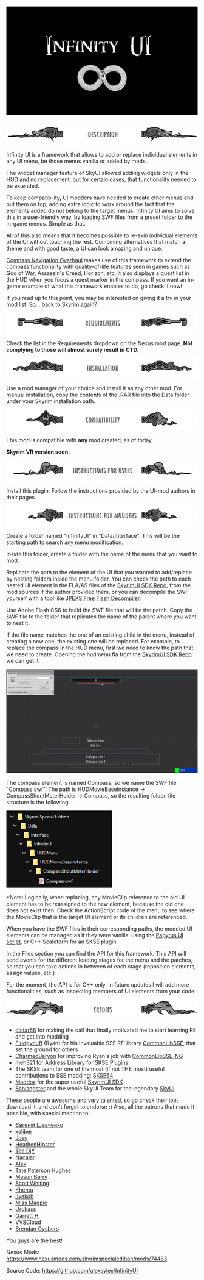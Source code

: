 # ![Infinity UI](./repo/infinityui.webp)

![Description](./repo/description.png)

Infinity UI is a framework that allows to add or replace individual elements in any UI menu, be those menus vanilla or added by mods.

The widget manager feature of SkyUI allowed adding widgets only in the HUD and no replacement, but for certain cases, that functionality needed to be extended.

To keep compatibility, UI modders have needed to create other menus and put them on top, adding extra logic to work around the fact that the elements added do not belong to the target menus. Infinity UI aims to solve this in a user-friendly way, by loading SWF files from a preset folder to the in-game menus. Simple as that.

All of this also means that it becomes possible to re-skin individual elements of the UI without touching the rest. Combining alternatives that match a theme and with good taste, a UI can look amazing and unique.

[Compass Navigation Overhaul](https://www.nexusmods.com/skyrimspecialedition/mods/74484/) makes use of this framework to extend the compass functionality with quality-of-life features seen in games such as God of War, Assassin's Creed, Horizon, etc. It also displays a quest list in the HUD when you focus a quest marker in the compass. If you want an in-game example of what this framework enables to do, go check it now!

If you read up to this point, you may be interested on giving it a try in your mod list.  So... back to Skyrim again?

![Requirements](./repo/requirements.png)

Check the list in the Requirements dropdown on the Nexus mod page. **Not complying to those will almost surely result in CTD.**

![Installation](./repo/installation.png)

Use a mod manager of your choice and install it as any other mod. For manual installation, copy the contents of the .RAR file into the Data folder under your Skyrim installation path.

![Compatibility](./repo/compatibility.png)

This mod is compatible with **any** mod created, as of today.

**Skyrim VR version soon.**

![Instructions for Users](./repo/user-instructions.png)

Install this plugin. Follow the instructions provided by the UI-mod authors in their pages.

![Instructions for Modders](./repo/modder-instructions.png)

Create a folder named "InfinityUI" in "Data/Interface". This will be the starting path to search any menu modification.

Inside this folder, create a folder with the name of the menu that you want to mod.

Replicate the path to the element of the UI that you wanted to add/replace by nesting folders inside the menu folder. You can check the path to each nested UI element in the FLA/AS files of the [SkyrimUI SDK Repo](https://github.com/Mardoxx/skyrimui), from the mod sources if the author provided them, or you can decompile the SWF yourself with a tool like [JPEXS Free Flash Decompiler](https://github.com/jindrapetrik/jpexs-decompiler/releases).

Use Adobe Flash CS6 to build the SWF file that will be the patch. Copy the SWF file to the folder that replicates the name of the parent where you want to nest it.

If the file name matches the one of an existing child in the menu, instead of creating a new one, the existing one will be replaced. For example, to replace the compass in the HUD menu, first we need to know the path that we need to create. Opening the hudmenu.fla from the [SkyrimUI SDK Repo](https://github.com/Mardoxx/skyrimui) we can get it:

![GIF](./repo/flash.gif)

The compass element is named Compass, so we name the SWF file "Compass.swf".
The path is HUDMovieBaseInstance -> CompassShoutMeterHolder -> Compass, so the resulting folder-file structure is the following:

![Folder structure](./repo/folder-structure.png)

*Note: Logically, when replacing, any MovieClip reference to the old UI element has to be reassigned to the new element, because the old one does not exist then. Check the ActionScript code of the menu to see where the MovieClip that is the target UI element or its children are referenced.

When you have the SWF files in their corresponding paths, the modded UI elements can be managed as if they were vanilla: using the [Papyrus UI script](https://www.creationkit.com/index.php?title=UI_Script), or C++ Scaleform for an SKSE plugin.

In the Files section you can find the API for this framework. This API will send events for the different loading stages for the menu and the patches, so that you can take actions in between of each stage (reposition elements, assign values, etc.)

For the moment, the API is for C++ only. In future updates I will add more functionalities, such as inspecting members of UI elements from your code.

![Credits](./repo/credits.png)

- [distar66](https://www.nexusmods.com/skyrimspecialedition/users/44417112) for making the call that finally motivated me to start learning RE and get into modding
- [Fludgyduff](https://www.nexusmods.com/skyrimspecialedition/users/5687342) (Ryan) for his invaluable SSE RE library [CommonLibSSE](https://github.com/Ryan-rsm-McKenzie/CommonLibSSE), that set the ground for others
- [CharmedBaryon](https://www.nexusmods.com/skyrimspecialedition/users/55142267) for improving Ryan's job with [CommonLibSSE-NG](https://github.com/CharmedBaryon/CommonLibSSE-NG)
- [meh321](https://www.nexusmods.com/skyrimspecialedition/users/2964753) for [Address Library for SKSE Plugins](https://www.nexusmods.com/skyrimspecialedition/mods/32444)
- The SKSE team for one of the most (if not THE most) useful contributions to SSE modding: [SKSE64](https://skse.silverlock.org/)
- [Maddox](https://www.nexusmods.com/skyrimspecialedition/users/446046) for the super useful [SkyrimUI SDK](https://github.com/Mardoxx/skyrimui)
- [Schlangster](https://www.nexusmods.com/skyrimspecialedition/users/28794) and the whole SkyUI Team for the legendary [SkyUI](https://www.nexusmods.com/skyrimspecialedition/mods/12604)

These people are awesome and very talented, so go check their job, download it, and don't forget to endorse :)
Also, all the patrons that made it possible, with special mention to:

- [Євгеній Шевченко](https://www.patreon.com/user?u=78011660)
- [xaliber](https://www.patreon.com/user?u=7623378)
- [Joey](https://www.patreon.com/user?u=25462713)
- [HeathenHipster](https://www.patreon.com/user?u=78702667)
- [Tee DjY](https://www.patreon.com/user?u=53969324)
- [Nacalar](https://www.patreon.com/user?u=24009493)
- [Alex](https://www.patreon.com/user?u=57067662)
- [Tate Paterson Hughes](https://www.patreon.com/user?u=77998073)
- [Mason Berry](https://www.patreon.com/user?u=4211047)
- [Scott Whiting](https://www.patreon.com/user?u=182304)
- [Khenta](https://www.patreon.com/user?u=37906172)
- [Jyakob](https://www.patreon.com/user?u=14884985)
- [Miss Magpie](https://www.patreon.com/user?u=57981778)
- [Urukass](https://www.patreon.com/user?u=66262105)
- [Garrett H.](https://www.patreon.com/user?u=24353831)
- [VVSCloud](https://www.patreon.com/user?u=20753173)
- [Brendan Gysbers](https://www.patreon.com/user?u=12612990)

You guys are the best!

Nexus Mods: <https://www.nexusmods.com/skyrimspecialedition/mods/74483>

Source Code: <https://github.com/alexsylex/InfinityUI>

